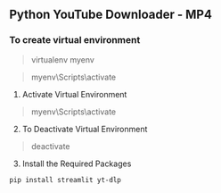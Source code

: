 ## Python YouTube Downloader - MP4
  
### To create virtual environment
> virtualenv myenv

> myenv\Scripts\activate

1. Activate Virtual Environment
> myenv\Scripts\activate

2. To Deactivate Virtual Environment 
> deactivate

3. Install the Required Packages
```sh
pip install streamlit yt-dlp
```

